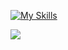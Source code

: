 [![My Skills](https://skillicons.dev/icons?i=html,css,js,ts,java,bash,dart,nodejs,react,next,vite,flutter,express,spring,nest,postgresql,sqlite,git,github,aws,md,bootstrap,materialui,tailwind,gmail,idea,linux,maven,postman,redux,stackoverflow,threejs,vscode)](https://skillicons.dev)
<p align="left">
  <img src="https://api.visitorbadge.io/api/VisitorHit?user=HarenaFiantso&repo=HarenaFiantso&countColor=%2308E8FF"/>
</p>
